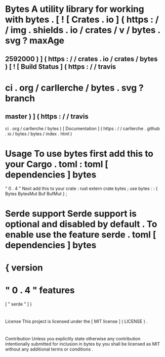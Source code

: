 #
Bytes
A
utility
library
for
working
with
bytes
.
[
!
[
Crates
.
io
]
(
https
:
/
/
img
.
shields
.
io
/
crates
/
v
/
bytes
.
svg
?
maxAge
=
2592000
)
]
(
https
:
/
/
crates
.
io
/
crates
/
bytes
)
[
!
[
Build
Status
]
(
https
:
/
/
travis
-
ci
.
org
/
carllerche
/
bytes
.
svg
?
branch
=
master
)
]
(
https
:
/
/
travis
-
ci
.
org
/
carllerche
/
bytes
)
[
Documentation
]
(
https
:
/
/
carllerche
.
github
.
io
/
bytes
/
bytes
/
index
.
html
)
#
#
Usage
To
use
bytes
first
add
this
to
your
Cargo
.
toml
:
toml
[
dependencies
]
bytes
=
"
0
.
4
"
Next
add
this
to
your
crate
:
rust
extern
crate
bytes
;
use
bytes
:
:
{
Bytes
BytesMut
Buf
BufMut
}
;
#
#
Serde
support
Serde
support
is
optional
and
disabled
by
default
.
To
enable
use
the
feature
serde
.
toml
[
dependencies
]
bytes
=
{
version
=
"
0
.
4
"
features
=
[
"
serde
"
]
}
#
#
License
This
project
is
licensed
under
the
[
MIT
license
]
(
LICENSE
)
.
#
#
#
Contribution
Unless
you
explicitly
state
otherwise
any
contribution
intentionally
submitted
for
inclusion
in
bytes
by
you
shall
be
licensed
as
MIT
without
any
additional
terms
or
conditions
.
